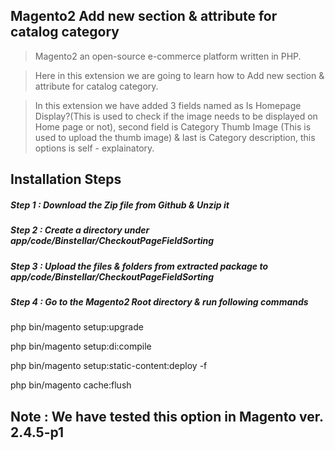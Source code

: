## Magento2 Add new section & attribute for catalog category

> Magento2 an open-source e-commerce platform written in PHP.

> Here in this extension we are going to learn how to Add new section & attribute for catalog category.

> In this extension we have added 3 fields named as Is Homepage Display?(This is used to check if the image needs to be displayed on Home page or not), second field is Category Thumb Image (This is used to upload the thumb image) & last is Category description, this options is self - explainatory.


## Installation Steps

##### Step 1 : Download the Zip file from Github & Unzip it
##### Step 2 : Create a directory under app/code/Binstellar/CheckoutPageFieldSorting
##### Step 3 : Upload the files & folders from extracted package to app/code/Binstellar/CheckoutPageFieldSorting
##### Step 4 : Go to the Magento2 Root directory & run following commands

php bin/magento setup:upgrade

php bin/magento setup:di:compile

php bin/magento setup:static-content:deploy -f

php bin/magento cache:flush


## Note : We have tested this option in Magento ver. 2.4.5-p1